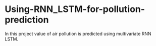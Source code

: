 # Using-RNN_LSTM-for-pollution-prediction
In this project value of air pollution is predicted using multivariate RNN LSTM.
